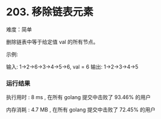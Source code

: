 # 203. 移除链表元素

难度：简单


删除链表中等于给定值 val 的所有节点。

示例:

输入: 1->2->6->3->4->5->6, val = 6
输出: 1->2->3->4->5


### 运行结果

执行用时 :
8 ms , 在所有 golang 提交中击败了 93.46% 的用户

内存消耗 :
4.7 MB , 在所有 golang 提交中击败了 72.45% 的用户
